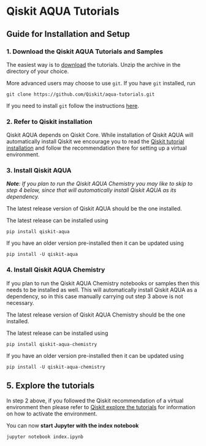 # Qiskit AQUA Tutorials


## Guide for Installation and Setup

### 1. Download the Qiskit AQUA Tutorials and Samples

The easiest way is to [download](https://github.com/Qiskit/aqua-tutorials/archive/master.zip) the tutorials. 
Unzip the archive in the directory of your choice.

More advanced users may choose to use `git`. If you have `git` installed, run

```
git clone https://github.com/Qiskit/aqua-tutorials.git
```

If you need to install `git` follow the instructions [here](https://help.github.com/articles/set-up-git/).


### 2. Refer to Qiskit installation

Qiskit AQUA depends on Qiskit Core. While installation of Qiskit AQUA will automatically install Qiskit
we encourage you to read the
[Qiskit tutorial installation](https://github.com/Qiskit/qiskit-tutorial/blob/master/INSTALL.md#2-install-qiskit)
and follow the recommendation there for setting up a virtual environment.


### 3. Install Qiskit AQUA

_**Note**: If you plan to run the Qiskit AQUA Chemistry you may like to skip
to step 4 below, since that will automatically install Qiskit AQUA as its dependency._

The latest release version of Qiskit AQUA should be the one installed.

The latest release can be installed using

```
pip install qiskit-aqua
```

If you have an older version pre-installed then it can be updated using

```
pip install -U qiskit-aqua
```

### 4. Install Qiskit AQUA Chemistry

If you plan to run the Qiskit AQUA Chemistry notebooks or samples then this needs to
be installed as well. This will automatically install Qiskit AQUA as a 
dependency, so in this case manually carrying out step 3 above is not necessary. 

The latest release version of Qiskit AQUA Chemistry should be the one installed.

The latest release can be installed using

```
pip install qiskit-aqua-chemistry
```

If you have an older version pre-installed then it can be updated using

```
pip install -U qiskit-aqua-chemistry
```

## 5. Explore the tutorials

In step 2 above, if you followed the Qiskit recommendation of a virtual environment then please refer to
[Qiskit explore the tutorials](https://github.com/Qiskit/qiskit-tutorial/blob/master/INSTALL.md#4-explore-the-tutorials)
for information on how to activate the environment.

You can now **start Jupyter with the index notebook**

```
jupyter notebook index.ipynb
```
